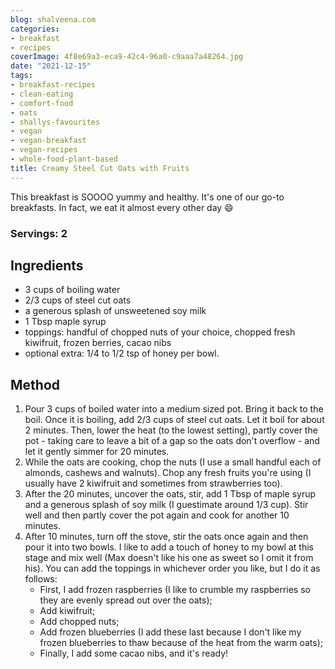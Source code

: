 ```yaml
---
blog: shalveena.com
categories:
- breakfast
- recipes
coverImage: 4f8e69a3-eca9-42c4-96a0-c9aaa7a48264.jpg
date: "2021-12-15"
tags:
- breakfast-recipes
- clean-eating
- comfort-food
- oats
- shallys-favourites
- vegan
- vegan-breakfast
- vegan-recipes
- whole-food-plant-based
title: Creamy Steel Cut Oats with Fruits
---
```


This breakfast is SOOOO yummy and healthy. It's one of our go-to breakfasts. In fact, we eat it almost every other day 😄

### Servings: 2

## Ingredients

- 3 cups of boiling water
- 2/3 cups of steel cut oats
- a generous splash of unsweetened soy milk
- 1 Tbsp maple syrup
- toppings: handful of chopped nuts of your choice, chopped fresh kiwifruit, frozen berries, cacao nibs
- optional extra: 1/4 to 1/2 tsp of honey per bowl.

## Method

1. Pour 3 cups of boiled water into a medium sized pot. Bring it back to the boil. Once it is boiling, add 2/3 cups of steel cut oats. Let it boil for about 2 minutes. Then, lower the heat (to the lowest setting), partly cover the pot - taking care to leave a bit of a gap so the oats don't overflow - and let it gently simmer for 20 minutes.
2. While the oats are cooking, chop the nuts (I use a small handful each of almonds, cashews and walnuts). Chop any fresh fruits you're using (I usually have 2 kiwifruit and sometimes from strawberries too).
3. After the 20 minutes, uncover the oats, stir, add 1 Tbsp of maple syrup and a generous splash of soy milk (I guestimate around 1/3 cup). Stir well and then partly cover the pot again and cook for another 10 minutes.
4. After 10 minutes, turn off the stove, stir the oats once again and then pour it into two bowls. I like to add a touch of honey to my bowl at this stage and mix well (Max doesn't like his one as sweet so I omit it from his). You can add the toppings in whichever order you like, but I do it as follows:
    - First, I add frozen raspberries (I like to crumble my raspberries so they are evenly spread out over the oats);
    - Add kiwifruit;
    - Add chopped nuts;
    - Add frozen blueberries (I add these last because I don't like my frozen blueberries to thaw because of the heat from the warm oats);
    - Finally, I add some cacao nibs, and it's ready!